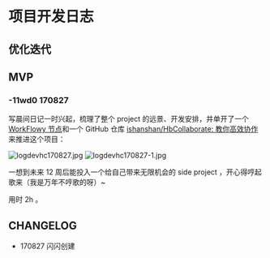# 项目开发日志

## 优化迭代

## MVP

### -11wd0 170827

写晨间日记一时兴起，梳理了整个 project 的远景、开发安排，并单开了一个 [WorkFlowy 节点](https://workflowy.com/s/CO_N.9LnehO9jv0)和一个 GitHub 仓库 [ishanshan/HbCollaborate: 教你高效协作](https://github.com/ishanshan/HbCollaborate) 来推进这个项目：

![logdevhc170827.jpg](http://openmindclub.qiniudn.com/ishanshan/logdevhc170827.jpg)
![logdevhc170827-1.jpg](http://openmindclub.qiniudn.com/ishanshan/logdevhc170827-1.jpg)

一想到未来 12 周后能投入一个给自己带来无限机会的 side  project ，开心得哼起歌来（我是万年不哼歌的呀）~

用时 2h 。

## CHANGELOG 

- 170827 闪闪创建

